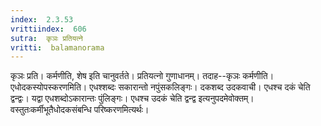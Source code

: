 ```yaml
---
index:  2.3.53
vrittiindex:  606
sutra:  कृञः प्रतियत्ने
vritti:  balamanorama 
---
```


कृञः प्रति। कर्मणीति, शेष इति चानुवर्तते। प्रतियत्नो गुणाधानम्। तदाह--कृञः कर्मणीति। एधोदकस्योपस्करणमिति। एधश्शब्दः सकारान्तो नपुंसकलिङ्गः। दकशब्द उदकवाची। एधश्च दकं चेति द्वन्द्वः। यद्वा एधशब्दोऽकारान्तः पुंलिङ्गः। एधश्च उदकं चेति द्वन्द्व इत्यनुपदमेवोक्तम्। वस्तुतःकर्मीभूतैधोदकसंबन्धि परिष्करणमित्यर्थः। 

